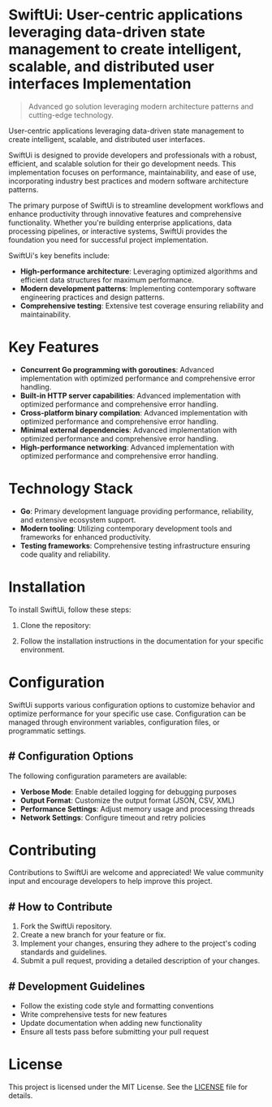 <!-- fallback_SwiftUi_20251001183517_14643 -->

# SwiftUi: User-centric applications leveraging data-driven state management to create intelligent, scalable, and distributed user interfaces Implementation
> Advanced go solution leveraging modern architecture patterns and cutting-edge technology.

User-centric applications leveraging data-driven state management to create intelligent, scalable, and distributed user interfaces.

SwiftUi is designed to provide developers and professionals with a robust, efficient, and scalable solution for their go development needs. This implementation focuses on performance, maintainability, and ease of use, incorporating industry best practices and modern software architecture patterns.

The primary purpose of SwiftUi is to streamline development workflows and enhance productivity through innovative features and comprehensive functionality. Whether you're building enterprise applications, data processing pipelines, or interactive systems, SwiftUi provides the foundation you need for successful project implementation.

SwiftUi's key benefits include:

* **High-performance architecture**: Leveraging optimized algorithms and efficient data structures for maximum performance.
* **Modern development patterns**: Implementing contemporary software engineering practices and design patterns.
* **Comprehensive testing**: Extensive test coverage ensuring reliability and maintainability.

# Key Features

* **Concurrent Go programming with goroutines**: Advanced implementation with optimized performance and comprehensive error handling.
* **Built-in HTTP server capabilities**: Advanced implementation with optimized performance and comprehensive error handling.
* **Cross-platform binary compilation**: Advanced implementation with optimized performance and comprehensive error handling.
* **Minimal external dependencies**: Advanced implementation with optimized performance and comprehensive error handling.
* **High-performance networking**: Advanced implementation with optimized performance and comprehensive error handling.

# Technology Stack

* **Go**: Primary development language providing performance, reliability, and extensive ecosystem support.
* **Modern tooling**: Utilizing contemporary development tools and frameworks for enhanced productivity.
* **Testing frameworks**: Comprehensive testing infrastructure ensuring code quality and reliability.

# Installation

To install SwiftUi, follow these steps:

1. Clone the repository:


2. Follow the installation instructions in the documentation for your specific environment.

# Configuration

SwiftUi supports various configuration options to customize behavior and optimize performance for your specific use case. Configuration can be managed through environment variables, configuration files, or programmatic settings.

## # Configuration Options

The following configuration parameters are available:

* **Verbose Mode**: Enable detailed logging for debugging purposes
* **Output Format**: Customize the output format (JSON, CSV, XML)
* **Performance Settings**: Adjust memory usage and processing threads
* **Network Settings**: Configure timeout and retry policies

# Contributing

Contributions to SwiftUi are welcome and appreciated! We value community input and encourage developers to help improve this project.

## # How to Contribute

1. Fork the SwiftUi repository.
2. Create a new branch for your feature or fix.
3. Implement your changes, ensuring they adhere to the project's coding standards and guidelines.
4. Submit a pull request, providing a detailed description of your changes.

## # Development Guidelines

* Follow the existing code style and formatting conventions
* Write comprehensive tests for new features
* Update documentation when adding new functionality
* Ensure all tests pass before submitting your pull request

# License

This project is licensed under the MIT License. See the [LICENSE](https://github.com/weiquan98/SwiftUi/blob/main/LICENSE) file for details.
